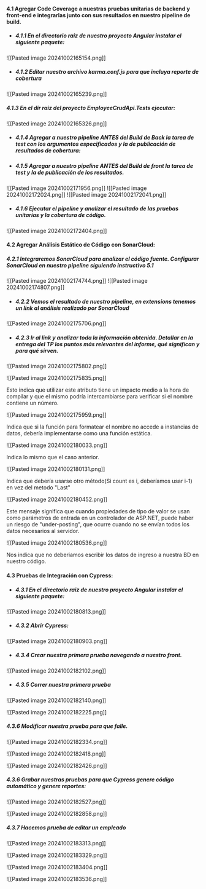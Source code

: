 
#### 4.1 Agregar Code Coverage a nuestras pruebas unitarias de backend y front-end e integrarlas junto con sus resultados en nuestro pipeline de build.

- ##### 4.1.1 En el directorio raiz de nuestro proyecto Angular instalar el siguiente paquete:
![[Pasted image 20241002165154.png]]


- ##### 4.1.2 Editar nuestro archivo karma.conf.js para que incluya reporte de cobertura

![[Pasted image 20241002165239.png]]

##### 4.1.3 En el dir raiz del proyecto EmployeeCrudApi.Tests ejecutar:

![[Pasted image 20241002165326.png]]

- ##### 4.1.4 Agregar a nuestro pipeline ANTES del Build de Back la tarea de test con los argumentos especificados y la de publicación de resultados de cobertura:
- ##### 4.1.5 Agregar a nuestro pipeline ANTES del Build de front la tarea de test y la de publicación de los resultados.

![[Pasted image 20241002171956.png]]
![[Pasted image 20241002172024.png]]
![[Pasted image 20241002172041.png]]


- ##### 4.1.6 Ejecutar el pipeline y analizar el resultado de las pruebas unitarias y la cobertura de código.

![[Pasted image 20241002172404.png]]


#### 4.2 Agregar Análisis Estático de Código con SonarCloud:

##### 4.2.1 Integraremos SonarCloud para analizar el código fuente. Configurar SonarCloud en nuestro pipeline siguiendo instructivo 5.1
![[Pasted image 20241002174744.png]]
![[Pasted image 20241002174807.png]]


- ##### 4.2.2 Vemos el resultado de nuestro pipeline, en extensions tenemos un link al análisis realizado por SonarCloud

![[Pasted image 20241002175706.png]]


- ##### 4.2.3 Ir al link y analizar toda la información obtenida. Detallar en la entrega del TP los puntos más relevantes del informe, qué significan y para qué sirven.
![[Pasted image 20241002175802.png]]


![[Pasted image 20241002175835.png]]

Esto indica que utilizar este atributo tiene un impacto medio a la hora de compilar y que el mismo podría intercambiarse para verificar si el nombre contiene un número.

![[Pasted image 20241002175959.png]]

Indica que si la función para formatear el nombre no accede a instancias de datos, debería implementarse como una función estática.

![[Pasted image 20241002180033.png]]

Indica lo mismo que el caso anterior.

![[Pasted image 20241002180131.png]]

Indica que debería usarse otro método(Si count es i, deberíamos usar i-1) en vez del metodo "Last"

![[Pasted image 20241002180452.png]]

Este mensaje significa que cuando propiedades de tipo de valor se usan como parámetros de entrada en un controlador de ASP.NET, puede haber un riesgo de "under-posting", que ocurre cuando no se envían todos los datos necesarios al servidor.

![[Pasted image 20241002180536.png]]

Nos indica que no deberiamos escribir los datos de ingreso a nuestra BD en nuestro código.

#### 4.3 Pruebas de Integración con Cypress:


- ##### 4.3.1 En el directorio raiz de nuestro proyecto Angular instalar el siguiente paquete:
![[Pasted image 20241002180813.png]]

- ##### 4.3.2 Abrir Cypress:

![[Pasted image 20241002180903.png]]


- ##### 4.3.4 Crear nuestra primera prueba navegando a nuestro front.

![[Pasted image 20241002182102.png]]

- ##### 4.3.5 Correr nuestra primera prueba

![[Pasted image 20241002182140.png]]

![[Pasted image 20241002182225.png]]

##### 4.3.6 Modificar nuestra prueba para que falle.

![[Pasted image 20241002182334.png]]

![[Pasted image 20241002182418.png]]

![[Pasted image 20241002182426.png]]

##### 4.3.6 Grabar nuestras pruebas para que Cypress genere código automático y genere reportes:


![[Pasted image 20241002182527.png]]

![[Pasted image 20241002182858.png]]

##### 4.3.7 Hacemos prueba de editar un empleado

![[Pasted image 20241002183313.png]]

![[Pasted image 20241002183329.png]]

![[Pasted image 20241002183404.png]]

![[Pasted image 20241002183536.png]]

